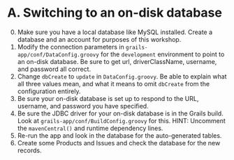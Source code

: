 # A. Switching to an on-disk database
0. Make sure you have a local database like MySQL installed. Create a database and an account for purposes of this workshop.
1. Modify the connection parameters in `grails-app/conf/DataConfig.groovy` for the `development` environment to point to an on-disk database. Be sure to get url, driverClassName, username, and password all correct.
2. Change `dbCreate` to `update` in `DataConfig.groovy`. Be able to explain what all three values mean, and what it means to omit `dbCreate` from the configuration entirely.
3. Be sure your on-disk database is set up to respond to the URL, username, and password you have specified.
4. Be sure the JDBC driver for your on-disk database is in the Grails build. Look at `grails-app/conf/BuildConfig.groovy` for this.
  HINT: Uncomment the `mavenCentral()` and runtime dependency lines.
5. Re-run the app and look in the database for the auto-generated tables.
6. Create some Products and Issues and check the database for the new records.
